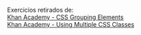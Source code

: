 Exercicíos retirados de:<br/>
[Khan Academy - CSS Grouping Elements](https://www.khanacademy.org/computing/computer-programming/html-css/css-layout-properties/pt/css-grouping-elements)<br/>
[Khan Academy - Using Multiple CSS Classes](https://www.khanacademy.org/computing/computer-programming/html-css/more-css-selectors/pt/using-multiple-css-classes)
